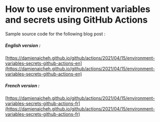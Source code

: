 # How to use environment variables and secrets using GitHub Actions

Sample source code for the following blog post :

##### English version :
[https://damienaicheh.github.io/github/actions/2021/04/15/environment-variables-secrets-github-actions-en](https://damienaicheh.github.io/github/actions/2021/04/15/environment-variables-secrets-github-actions-en)

##### French version :
[https://damienaicheh.github.io/github/actions/2021/04/15/environment-variables-secrets-github-actions-fr](https://damienaicheh.github.io/github/actions/2021/04/15/environment-variables-secrets-github-actions-fr)
